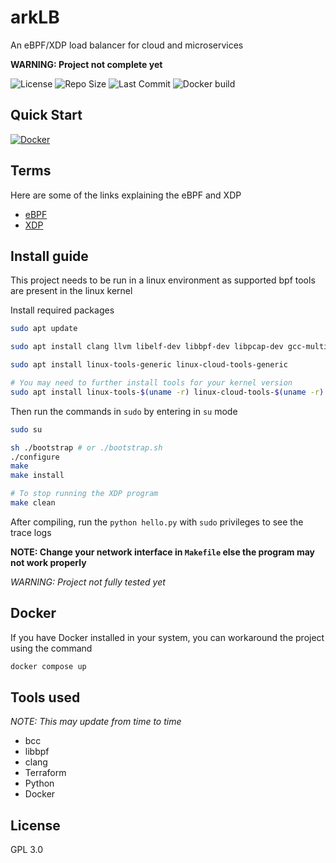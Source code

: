 # arkLB

An eBPF/XDP load balancer for cloud and microservices

 __WARNING: Project not complete yet__

![License](https://img.shields.io/github/license/ark-7/arkLB?style=flat-square)
![Repo Size](https://img.shields.io/github/repo-size/ark-7/arkLB?style=flat-square)
![Last Commit](https://img.shields.io/github/last-commit/ark-7/arkLB?style=flat-square)
![Docker build](https://img.shields.io/docker/automated/aerox86/arklb?style=flat-square)

## Quick Start
[![Docker](https://img.shields.io/badge/Docker%20image-%230db7ed.svg?style=for-the-badge&logo=docker&logoColor=white)](https://hub.docker.com/r/aerox86/arklb)


## Terms

Here are some of the links explaining the eBPF and XDP

- [eBPF](https://ebpf.io/)
- [XDP](https://www.iovisor.org/technology/xdp)

## Install guide

This project needs to be run in a linux environment as supported bpf tools are present in the linux kernel

Install required packages

```bash
sudo apt update

sudo apt install clang llvm libelf-dev libbpf-dev libpcap-dev gcc-multilib build-essential make linux-tools-common

sudo apt install linux-tools-generic linux-cloud-tools-generic

# You may need to further install tools for your kernel version
sudo apt install linux-tools-$(uname -r) linux-cloud-tools-$(uname -r)
```

Then run the commands in `sudo` by entering in `su` mode 

```bash
sudo su
```

```bash
sh ./bootstrap # or ./bootstrap.sh
./configure
make
make install 

# To stop running the XDP program
make clean
```

After compiling, run the `python hello.py` with `sudo` privileges to see the trace logs

**NOTE: Change your network interface in `Makefile` else the program may not work properly**

_WARNING: Project not fully tested yet_

## Docker

If you have Docker installed in your system, you can workaround the project using the command

```bash
docker compose up
```

## Tools used

_NOTE: This may update from time to time_

- bcc
- libbpf
- clang
- Terraform
- Python
- Docker

## License

GPL 3.0

